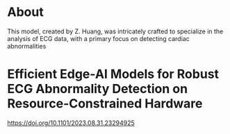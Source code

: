 # About
This model, created by Z. Huang, was intricately crafted to specialize in the analysis of ECG data, with a primary focus on detecting cardiac abnormalities

# Efficient Edge-AI Models for Robust ECG Abnormality Detection on Resource-Constrained Hardware
https://doi.org/10.1101/2023.08.31.23294925
